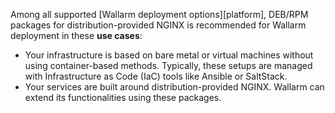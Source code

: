 Among all supported [Wallarm deployment options][platform], DEB/RPM packages for distribution-provided NGINX is recommended for Wallarm deployment in these **use cases**:

* Your infrastructure is based on bare metal or virtual machines without using container-based methods. Typically, these setups are managed with Infrastructure as Code (IaC) tools like Ansible or SaltStack.
* Your services are built around distribution-provided NGINX. Wallarm can extend its functionalities using these packages.
